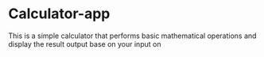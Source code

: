 # Calculator-app

This is a simple calculator that performs basic mathematical operations and display the result output base on your input on
